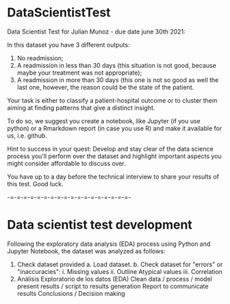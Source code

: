# DataScientistTest
Data Scientist Test for Julian Munoz - due date june 30th 2021:

In this dataset you have 3 different outputs:
1. No readmission;
2. A readmission in less than 30 days (this situation is not good, because maybe your treatment was not appropriate);
3. A readmission in more than 30 days (this one is not so good as well the last one, however, the reason could be the state of the patient.

Your task is either to classify a patient-hospital outcome or to cluster them aiming at finding patterns that give a distinct insight.

To do so, we suggest you create a notebook, like Jupyter (if you use python) or a Rmarkdown report (in case you use R) and make it available for us, i.e. github.

Hint to success in your quest: Develop and stay clear of the data science process you'll perform over the dataset and highlight important aspects you might consider affordable to discuss over.

You have up to a day before the technical interview to share your results of this test.
Good luck.

-=-=-=-=-=-=-=-=-=-=-=-=-=-=-=-=-=-=-

# Data scientist test development

Following the exploratory data analysis (EDA) process using Python and Jupyter Notebook, the dataset was analyzed as follows:
1. Check dataset provided
   a. Load dataset.
   b. Check dataset for "errors" or "inaccuracies":
      i. Missing values
      ii. Outline Atypical values
      iii. Correlation
2. Análisis Exploratorio de los datos (EDA)
Clean data / process / model
present results / script to results generation
Report to communicate results
Conclusions / Decision making
